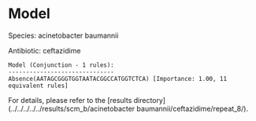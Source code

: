 
# Model

Species: acinetobacter baumannii

Antibiotic: ceftazidime

```
Model (Conjunction - 1 rules):
------------------------------
Absence(AATAGCGGGTGGTAATACGGCCATGGTCTCA) [Importance: 1.00, 11 equivalent rules]

```

For details, please refer to the [results directory](../../../../../results/scm_b/acinetobacter baumannii/ceftazidime/repeat_8/).

